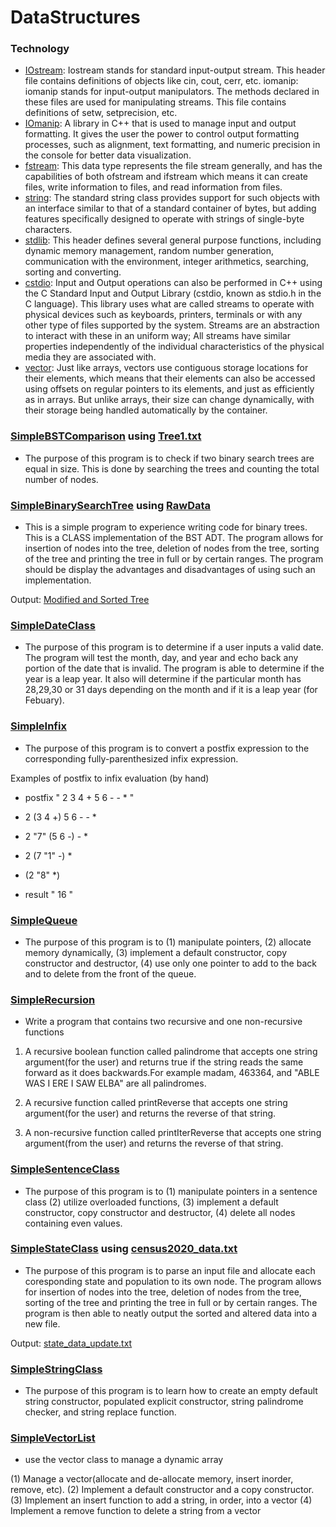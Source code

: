 # DataStructures

### Technology

* [IOstream](https://cplusplus.com/reference/iostream/): Iostream stands for standard input-output stream. This header file contains definitions of objects like cin, cout, cerr, etc. iomanip: iomanip stands for input-output manipulators. The methods declared in these files are used for manipulating streams. This file contains definitions of setw, setprecision, etc.
* [IOmanip](https://cplusplus.com/reference/iomanip/): A library in C++ that is used to manage input and output formatting. It gives the user the power to control output formatting processes, such as alignment, text formatting, and numeric precision in the console for better data visualization.
* [fstream](https://cplusplus.com/reference/fstream/fstream/): This data type represents the file stream generally, and has the capabilities of both ofstream and ifstream which means it can create files, write information to files, and read information from files.
* [string](https://cplusplus.com/reference/string/string/): The standard string class provides support for such objects with an interface similar to that of a standard container of bytes, but adding features specifically designed to operate with strings of single-byte characters.
* [stdlib](https://www.tutorialspoint.com/c_standard_library/stdlib_h.htm): This header defines several general purpose functions, including dynamic memory management, random number generation, communication with the environment, integer arithmetics, searching, sorting and converting.
* [cstdio](https://cplusplus.com/reference/cstdio/): Input and Output operations can also be performed in C++ using the C Standard Input and Output Library (cstdio, known as stdio.h in the C language). This library uses what are called streams to operate with physical devices such as keyboards, printers, terminals or with any other type of files supported by the system. Streams are an abstraction to interact with these in an uniform way; All streams have similar properties independently of the individual characteristics of the physical media they are associated with.
* [vector](https://cplusplus.com/reference/vector/vector/): Just like arrays, vectors use contiguous storage locations for their elements, which means that their elements can also be accessed using offsets on regular pointers to its elements, and just as efficiently as in arrays. But unlike arrays, their size can change dynamically, with their storage being handled automatically by the container.


### [SimpleBSTComparison](SimpleBSTComparison) using [Tree1.txt](SimpleBSTComparison/Data)
- The purpose of this program is to check if two binary search trees are equal in size. This is done by searching the trees and counting the total number of nodes.

### [SimpleBinarySearchTree](SimpleBinarySearchTree) using [RawData](SimpleBinarySearchTree/Data/RawData.txt)
- This is a simple program to experience writing code for binary trees. This is a CLASS implementation of the BST ADT. The program allows for insertion of nodes into the tree, deletion of nodes from the tree, sorting of the tree and printing the tree in full or by certain ranges. The program should be display the advantages and disadvantages of using such an implementation.

Output: [Modified and Sorted Tree](SimpleBinarySearchTree/Data/CountryInfo.txt)

### [SimpleDateClass](SimpleDateClass)
- The purpose of this program is to determine if a user inputs a valid date. The program will test the month, day, and year and echo back any portion of the date that is invalid. The program is able to determine if the year is a leap year. It also will determine if the particular month has 28,29,30 or 31 days depending on the month and if it is a leap year (for Febuary).

### [SimpleInfix](SimpleInfix)
- The purpose of this program is to convert a postfix expression to the corresponding fully-parenthesized infix expression.
  
Examples of postfix to infix evaluation (by hand)

* postfix " 2 3 4 + 5 6 - - * "

* 2 (3 4 +) 5 6 - - *
* 2 "7" (5 6 -) - *
* 2 (7 "1" -) *
* (2 "8" *)

* result	"  16  "

### [SimpleQueue](SimpleQueue)
- The purpose of this program is to (1) manipulate pointers, (2) allocate memory dynamically, (3) implement a default constructor, copy constructor and destructor, (4) use only one pointer to add to the back and to delete from the front of the queue.

### [SimpleRecursion](SimpleRecursion)
- Write a program that contains two recursive and one non-recursive functions

1. A recursive boolean function called palindrome that accepts one string argument(for the user)
and returns true if the string reads the same forward as it does backwards.For example madam,
463364, and "ABLE WAS I ERE I SAW ELBA" are all palindromes.

2. A recursive function called printReverse that accepts one string argument(for the user)
and returns the reverse of that string.

3. A non-recursive function called printIterReverse that accepts one string argument(from the user)
and returns the reverse of that string.

### [SimpleSentenceClass](SimpleSentenceClass)
- The purpose of this program is to (1) manipulate pointers in a sentence class (2) utilize overloaded functions, (3) implement a default constructor, copy constructor and destructor, (4) delete all nodes containing even values.

### [SimpleStateClass](SimpleStateClass) using [census2020_data.txt](SimpleStateClass/Data/census2020_data.txt)
- The purpose of this program is to parse an input file and allocate each coresponding state and population to its own node. The program allows for insertion of nodes into the tree, deletion of nodes from the tree, sorting of the tree and printing the tree in full or by certain ranges. The program is then able to neatly output the sorted and altered data into a new file.

Output: [state_data_update.txt](SimpleStateClass/Data/state_data_update.txt)

### [SimpleStringClass](SimpleStringClass)
- The purpose of this program is to learn how to create an empty default string constructor, populated explicit constructor, string palindrome checker, and string replace function.

### [SimpleVectorList](SimpleVectorList)
- use the vector class to manage a dynamic array

(1) Manage a vector(allocate and de-allocate memory, insert inorder, remove, etc).
(2) Implement a default constructor and a copy constructor.
(3) Implement an insert function to add a string, in order, into a vector
(4) Implement a remove function to delete a string from a vector
